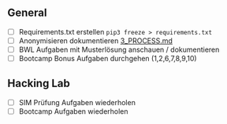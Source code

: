## General
- [ ] Requirements.txt erstellen `pip3 freeze > requirements.txt`
- [ ] Anonymisieren dokumentieren [3_PROCESS.md](https://github.com/ii-nik/siw-facss-2021f-boot2/blob/main/30_Projekte/siw-bootcamp-python/3_PROCESS.md)
- [ ] BWL Aufgaben mit Musterlösung anschauen / dokumentieren
- [ ] Bootcamp Bonus Aufgaben durchgehen (1,2,6,7,8,9,10)

## Hacking Lab
- [ ] SIM Prüfung Aufgaben wiederholen
- [ ] Bootcamp Aufgaben wiederholen